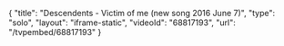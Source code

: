 {
    "title": "Descendents - Victim of me (new song 2016 June 7)",
    "type": "solo",
    "layout": "iframe-static",
    "videoId": "68817193",
    "url": "\/tvpembed\/68817193"
}